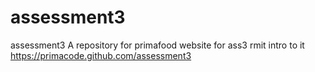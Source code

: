 # assessment3
assessment3
A repository for primafood website for ass3 rmit intro to it
https://primacode.github.com/assessment3
